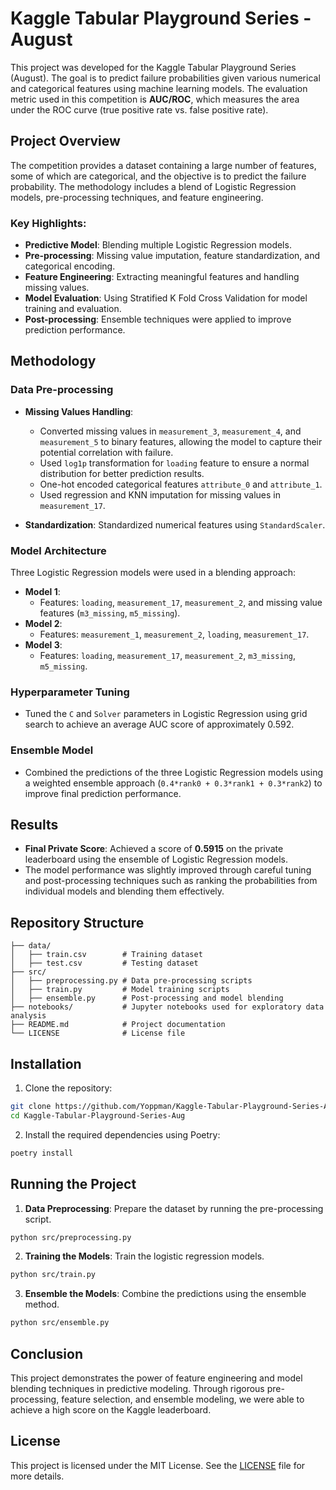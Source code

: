 
# Kaggle Tabular Playground Series - August

This project was developed for the Kaggle Tabular Playground Series (August). The goal is to predict failure probabilities given various numerical and categorical features using machine learning models. The evaluation metric used in this competition is **AUC/ROC**, which measures the area under the ROC curve (true positive rate vs. false positive rate).

## Project Overview

The competition provides a dataset containing a large number of features, some of which are categorical, and the objective is to predict the failure probability. The methodology includes a blend of Logistic Regression models, pre-processing techniques, and feature engineering.

### Key Highlights:
- **Predictive Model**: Blending multiple Logistic Regression models.
- **Pre-processing**: Missing value imputation, feature standardization, and categorical encoding.
- **Feature Engineering**: Extracting meaningful features and handling missing values.
- **Model Evaluation**: Using Stratified K Fold Cross Validation for model training and evaluation.
- **Post-processing**: Ensemble techniques were applied to improve prediction performance.

## Methodology

### Data Pre-processing
- **Missing Values Handling**:
  - Converted missing values in `measurement_3`, `measurement_4`, and `measurement_5` to binary features, allowing the model to capture their potential correlation with failure.
  - Used `log1p` transformation for `loading` feature to ensure a normal distribution for better prediction results.
  - One-hot encoded categorical features `attribute_0` and `attribute_1`.
  - Used regression and KNN imputation for missing values in `measurement_17`.

- **Standardization**: Standardized numerical features using `StandardScaler`.

### Model Architecture

Three Logistic Regression models were used in a blending approach:
- **Model 1**:
  - Features: `loading`, `measurement_17`, `measurement_2`, and missing value features (`m3_missing`, `m5_missing`).
- **Model 2**:
  - Features: `measurement_1`, `measurement_2`, `loading`, `measurement_17`.
- **Model 3**:
  - Features: `loading`, `measurement_17`, `measurement_2`, `m3_missing`, `m5_missing`.

### Hyperparameter Tuning
- Tuned the `C` and `Solver` parameters in Logistic Regression using grid search to achieve an average AUC score of approximately 0.592.

### Ensemble Model
- Combined the predictions of the three Logistic Regression models using a weighted ensemble approach (`0.4*rank0 + 0.3*rank1 + 0.3*rank2`) to improve final prediction performance.

## Results

- **Final Private Score**: Achieved a score of **0.5915** on the private leaderboard using the ensemble of Logistic Regression models.
- The model performance was slightly improved through careful tuning and post-processing techniques such as ranking the probabilities from individual models and blending them effectively.

## Repository Structure

```
├── data/
│   ├── train.csv        # Training dataset
│   ├── test.csv         # Testing dataset
├── src/
│   ├── preprocessing.py # Data pre-processing scripts
│   ├── train.py         # Model training scripts
│   ├── ensemble.py      # Post-processing and model blending
├── notebooks/           # Jupyter notebooks used for exploratory data analysis
├── README.md            # Project documentation
└── LICENSE              # License file
```

## Installation

1. Clone the repository:
```bash
git clone https://github.com/Yoppman/Kaggle-Tabular-Playground-Series-Aug.git
cd Kaggle-Tabular-Playground-Series-Aug
```

2. Install the required dependencies using Poetry:
```bash
poetry install
```

## Running the Project

1. **Data Preprocessing**: Prepare the dataset by running the pre-processing script.
```bash
python src/preprocessing.py
```

2. **Training the Models**: Train the logistic regression models.
```bash
python src/train.py
```

3. **Ensemble the Models**: Combine the predictions using the ensemble method.
```bash
python src/ensemble.py
```

## Conclusion

This project demonstrates the power of feature engineering and model blending techniques in predictive modeling. Through rigorous pre-processing, feature selection, and ensemble modeling, we were able to achieve a high score on the Kaggle leaderboard.

## License

This project is licensed under the MIT License. See the [LICENSE](LICENSE) file for more details.
